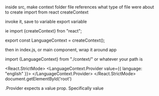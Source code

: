inside src, make context folder
file references what type of file were about to create
import from react createContext

invoke it, save to variable
export variable

ie
import {createContext} fron "react";

export const LanguageContext = createContext();



then in index.js, or main <App /> component, wrap it around app

import {LanguageContext} from "./context/"  or whatever your path is

<React.StrictMode>
    <LanguageContext.Provider value={{
        language: "english"
    }}>
        <App />
     </LanguageContext.Provider>
</React.StrictMode>
document.getElementById('root')




.Provider expects a value prop. Specifically value
